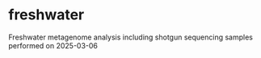 # freshwater
Freshwater metagenome analysis including shotgun sequencing samples performed on 2025-03-06

